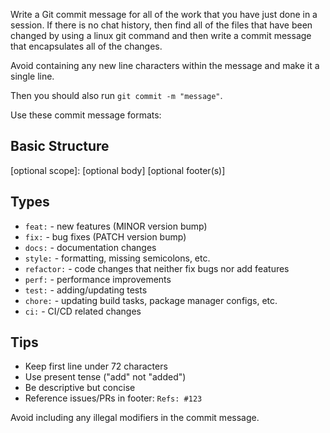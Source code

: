 Write a Git commit message for all of the work that you have just done in a session. If there is no chat history, then find all of the files that have been changed by using a linux git command and then write a commit message that encapsulates all of the changes.

Avoid containing any new line characters within the message and make it a single line.

Then you should also run `git commit -m "message"`.

Use these commit message formats:

## Basic Structure

<type>[optional scope]: <description>
[optional body]
[optional footer(s)]

## Types

- `feat:` - new features (MINOR version bump)
- `fix:` - bug fixes (PATCH version bump)
- `docs:` - documentation changes
- `style:` - formatting, missing semicolons, etc.
- `refactor:` - code changes that neither fix bugs nor add features
- `perf:` - performance improvements
- `test:` - adding/updating tests
- `chore:` - updating build tasks, package manager configs, etc.
- `ci:` - CI/CD related changes

## Tips

- Keep first line under 72 characters
- Use present tense ("add" not "added")
- Be descriptive but concise
- Reference issues/PRs in footer: `Refs: #123`

Avoid including any illegal modifiers in the commit message.
